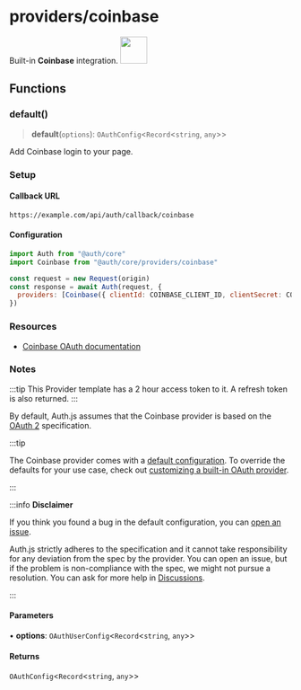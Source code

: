 # providers/coinbase

<div style={{backgroundColor: "#000", display: "flex", justifyContent: "space-between", color: "#fff", padding: 16}}>
<span>Built-in <b>Coinbase</b> integration.</span>
<a href="https://coinbase.com/">
  <img style={{display: "block"}} src="https://authjs.dev/img/providers/coinbase.svg" height="48" width="48"/>
</a>
</div>

## Functions

### default()

> **default**(`options`): `OAuthConfig`\<`Record`\<`string`, `any`\>\>

Add Coinbase login to your page.

### Setup

#### Callback URL
```
https://example.com/api/auth/callback/coinbase
```

#### Configuration
```js
import Auth from "@auth/core"
import Coinbase from "@auth/core/providers/coinbase"

const request = new Request(origin)
const response = await Auth(request, {
  providers: [Coinbase({ clientId: COINBASE_CLIENT_ID, clientSecret: COINBASE_CLIENT_SECRET })],
})
```

### Resources

 - [Coinbase OAuth documentation](https://developers.coinbase.com/api/v2)

### Notes

:::tip
This Provider template has a 2 hour access token to it. A refresh token is also returned.
:::

By default, Auth.js assumes that the Coinbase provider is
based on the [OAuth 2](https://www.rfc-editor.org/rfc/rfc6749.html) specification.

:::tip

The Coinbase provider comes with a [default configuration](https://github.com/nextauthjs/next-auth/blob/main/packages/core/src/providers/coinbase.ts).
To override the defaults for your use case, check out [customizing a built-in OAuth provider](https://authjs.dev/guides/providers/custom-provider#override-default-options).

:::

:::info **Disclaimer**

If you think you found a bug in the default configuration, you can [open an issue](https://authjs.dev/new/provider-issue).

Auth.js strictly adheres to the specification and it cannot take responsibility for any deviation from
the spec by the provider. You can open an issue, but if the problem is non-compliance with the spec,
we might not pursue a resolution. You can ask for more help in [Discussions](https://authjs.dev/new/github-discussions).

:::

#### Parameters

• **options**: `OAuthUserConfig`\<`Record`\<`string`, `any`\>\>

#### Returns

`OAuthConfig`\<`Record`\<`string`, `any`\>\>
